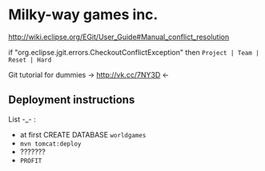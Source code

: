 Milky-way games inc.
====================

http://wiki.eclipse.org/EGit/User_Guide#Manual_conflict_resolution

if "org.eclipse.jgit.errors.CheckoutConflictException"
then `Project | Team | Reset | Hard`

Git tutorial for dummies -> http://vk.cc/7NY3D <-

Deployment instructions
-------

List -_- :
* at first CREATE DATABASE `worldgames`
* `mvn tomcat:deploy`
* ???????
* `PROFIT`
